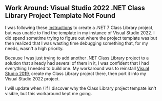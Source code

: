 ## Work Around: Visual Studio 2022 .NET Class Library Project Template Not Found

I was following these [instructions](https://learn.microsoft.com/en-us/dotnet/core/tutorials/library-with-visual-studio?pivots=dotnet-7-0) to create a .NET 7 Class Library project, but was unable to find the template in my instance of Visual Studio 2022.  I did spend sometime trying to figure out where the project template was but then realized that I was wasting time debugging something that, for my needs, wasn't a high priority.

Because I was just trying to add another .NET Class Library project to a solution that already had several of them in it, I was confident that I had everything I needed to build one.  My workaround was to reinstall [Visual Studio 2019](https://learn.microsoft.com/en-us/visualstudio/releases/2019/release-notes), create my Class Library project there, then port it into my Visual Studio 2022 project.

I will update when / if I discover why the Class Library project tempate isn't visible, but this workaround kept me going.
